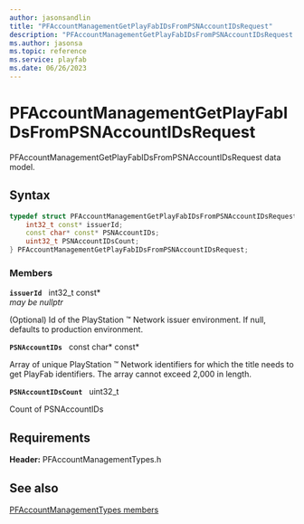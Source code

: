 ```yaml
---
author: jasonsandlin
title: "PFAccountManagementGetPlayFabIDsFromPSNAccountIDsRequest"
description: "PFAccountManagementGetPlayFabIDsFromPSNAccountIDsRequest data model."
ms.author: jasonsa
ms.topic: reference
ms.service: playfab
ms.date: 06/26/2023
---
```


# PFAccountManagementGetPlayFabIDsFromPSNAccountIDsRequest  

PFAccountManagementGetPlayFabIDsFromPSNAccountIDsRequest data model.  

## Syntax  
  
```cpp
typedef struct PFAccountManagementGetPlayFabIDsFromPSNAccountIDsRequest {  
    int32_t const* issuerId;  
    const char* const* PSNAccountIDs;  
    uint32_t PSNAccountIDsCount;  
} PFAccountManagementGetPlayFabIDsFromPSNAccountIDsRequest;  
```
  
### Members  
  
**`issuerId`** &nbsp; int32_t const*  
*may be nullptr*  
  
(Optional) Id of the PlayStation :tm: Network issuer environment. If null, defaults to production environment.
  
**`PSNAccountIDs`** &nbsp; const char* const*  
  
Array of unique PlayStation :tm: Network identifiers for which the title needs to get PlayFab identifiers. The array cannot exceed 2,000 in length.
  
**`PSNAccountIDsCount`** &nbsp; uint32_t  
  
Count of PSNAccountIDs
  
  
## Requirements  
  
**Header:** PFAccountManagementTypes.h
  
## See also  
[PFAccountManagementTypes members](../pfaccountmanagementtypes_members.md)  

  
  
